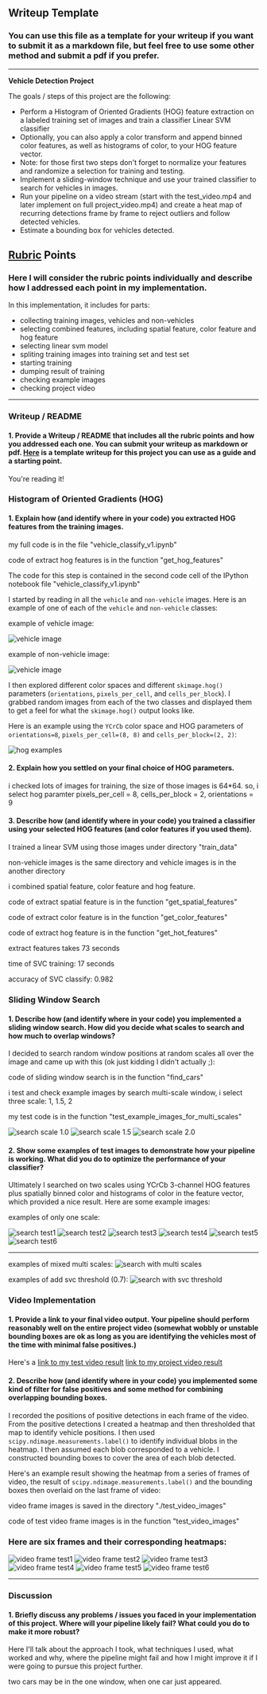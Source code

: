 ## Writeup Template
### You can use this file as a template for your writeup if you want to submit it as a markdown file, but feel free to use some other method and submit a pdf if you prefer.

---

**Vehicle Detection Project**

The goals / steps of this project are the following:

* Perform a Histogram of Oriented Gradients (HOG) feature extraction on a labeled training set of images and train a classifier Linear SVM classifier
* Optionally, you can also apply a color transform and append binned color features, as well as histograms of color, to your HOG feature vector. 
* Note: for those first two steps don't forget to normalize your features and randomize a selection for training and testing.
* Implement a sliding-window technique and use your trained classifier to search for vehicles in images.
* Run your pipeline on a video stream (start with the test_video.mp4 and later implement on full project_video.mp4) and create a heat map of recurring detections frame by frame to reject outliers and follow detected vehicles.
* Estimate a bounding box for vehicles detected.

[//]: # (Image References)
[image1]: ./examples/car_not_car.png
[image2]: ./examples/HOG_example.jpg
[image3]: ./examples/sliding_windows.jpg
[image4]: ./examples/sliding_window.jpg
[image5]: ./examples/bboxes_and_heat.png
[image6]: ./examples/labels_map.png
[image7]: ./examples/output_bboxes.png
[video1]: ./project_video.mp4

## [Rubric](https://review.udacity.com/#!/rubrics/513/view) Points
### Here I will consider the rubric points individually and describe how I addressed each point in my implementation.  

In this implementation, it includes for parts:

- collecting training images, vehicles and non-vehicles
- selecting combined features, including spatial feature, color feature and hog feature
- selecting linear svm model
- spliting training images into training set and test set
- starting training
- dumping result of training
- checking example images
- checking project video 


---
### Writeup / README

#### 1. Provide a Writeup / README that includes all the rubric points and how you addressed each one.  You can submit your writeup as markdown or pdf.  [Here](https://github.com/udacity/CarND-Vehicle-Detection/blob/master/writeup_template.md) is a template writeup for this project you can use as a guide and a starting point.  

You're reading it!

### Histogram of Oriented Gradients (HOG)

#### 1. Explain how (and identify where in your code) you extracted HOG features from the training images.

my full code is in the file "vehicle_classify_v1.ipynb"

code of extract hog features is in the function "get_hog_features"

The code for this step is contained in the second code cell of the IPython notebook file "vehicle_classify_v1.ipynb"

I started by reading in all the `vehicle` and `non-vehicle` images.  Here is an example of one of each of the `vehicle` and `non-vehicle` classes:

example of vehicle image:

![vehicle image](train_data/vehicles/GTI_Far/image0039.png)

example of non-vehicle image:

![vehicle image](train_data/non-vehicles/GTI/image1024.png)

I then explored different color spaces and different `skimage.hog()` parameters (`orientations`, `pixels_per_cell`, and `cells_per_block`).  I grabbed random images from each of the two classes and displayed them to get a feel for what the `skimage.hog()` output looks like.

Here is an example using the `YCrCb` color space and HOG parameters of `orientations=8`, `pixels_per_cell=(8, 8)` and `cells_per_block=(2, 2)`:


![hog examples](output_images/hog_example.png)

#### 2. Explain how you settled on your final choice of HOG parameters.

i checked lots of images for training, the size of those images is 64*64. so, i select hog paramter pixels_per_cell = 8, cells_per_block = 2, orientations = 9

#### 3. Describe how (and identify where in your code) you trained a classifier using your selected HOG features (and color features if you used them).

I trained a linear SVM using those images under directory "train_data"

non-vehicle images is the same directory and vehicle images is in the another directory

i combined spatial feature, color feature and hog feature.

code of extract spatial feature is in the function "get_spatial_features"

code of extract color feature is in the function "get_color_features"

code of extract hog feature is in the function "get_hot_features"

extract features takes 73 seconds

time of SVC training: 17 seconds

accuracy of SVC classify:  0.982

### Sliding Window Search

#### 1. Describe how (and identify where in your code) you implemented a sliding window search.  How did you decide what scales to search and how much to overlap windows?

I decided to search random window positions at random scales all over the image and came up with this (ok just kidding I didn't actually ;):

code of sliding window search is in the function "find_cars"

i test and check example images by search multi-scale window, i select
three scale: 1, 1.5, 2

my test code is in the function "test_example_images_for_multi_scales"

![search scale 1.0](output_images/search_window_scale10.png)
![search scale 1.5](output_images/search_window_scale15.png)
![search scale 2.0](output_images/search_window_scale20.png)


#### 2. Show some examples of test images to demonstrate how your pipeline is working.  What did you do to optimize the performance of your classifier?

Ultimately I searched on two scales using YCrCb 3-channel HOG features plus spatially binned color and histograms of color in the feature vector, which provided a nice result.  Here are some example images:

examples of only one scale:

![search test1](output_images/sliding_box_test1.png)
![search test2](output_images/sliding_box_test2.png)
![search test3](output_images/sliding_box_test3.png)
![search test4](output_images/sliding_box_test4.png)
![search test5](output_images/sliding_box_test5.png)
![search test6](output_images/sliding_box_test6.png)

---

examples of mixed multi scales:
![search with multi scales](output_images/search_window_multi_scale.png)

examples of add svc threshold (0.7):
![search with svc threshold](output_images/search_window_multi_scale_svc_threshold.png)


### Video Implementation

#### 1. Provide a link to your final video output.  Your pipeline should perform reasonably well on the entire project video (somewhat wobbly or unstable bounding boxes are ok as long as you are identifying the vehicles most of the time with minimal false positives.)

Here's a [link to my test video result](./output_videos/test_video.mp4) [link to my project video result](./output_videos/project_video.mp4)

#### 2. Describe how (and identify where in your code) you implemented some kind of filter for false positives and some method for combining overlapping bounding boxes.

I recorded the positions of positive detections in each frame of the video.  From the positive detections I created a heatmap and then thresholded that map to identify vehicle positions.  I then used `scipy.ndimage.measurements.label()` to identify individual blobs in the heatmap.  I then assumed each blob corresponded to a vehicle.  I constructed bounding boxes to cover the area of each blob detected.  

Here's an example result showing the heatmap from a series of frames of video, the result of `scipy.ndimage.measurements.label()` and the bounding boxes then overlaid on the last frame of video:

video frame images is saved in the directory "./test_video_images"

code of test video frame images is in the function "test_video_images"

### Here are six frames and their corresponding heatmaps:

![video frame test1](output_images/video_frame_test1.png)
![video frame test2](output_images/video_frame_test2.png)
![video frame test3](output_images/video_frame_test3.png)
![video frame test4](output_images/video_frame_test4.png)
![video frame test5](output_images/video_frame_test5.png)
![video frame test6](output_images/video_frame_test6.png)

---

### Discussion

#### 1. Briefly discuss any problems / issues you faced in your implementation of this project.  Where will your pipeline likely fail?  What could you do to make it more robust?

Here I'll talk about the approach I took, what techniques I used, what worked and why, where the pipeline might fail and how I might improve it if I were going to pursue this project further.  

two cars may be in the one window, when one car just appeared. 

